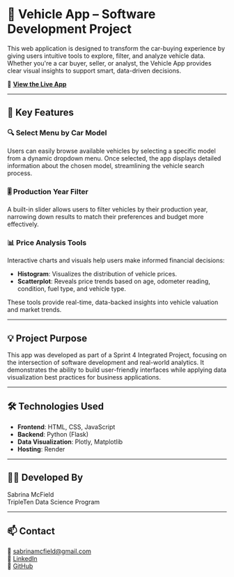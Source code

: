 # 🚗 Vehicle App –  Software Development Project

This web application is designed to transform the car-buying experience by giving users intuitive tools to explore, filter, and analyze vehicle data. Whether you're a car buyer, seller, or analyst, the Vehicle App provides clear visual insights to support smart, data-driven decisions.

🔗 **[View the Live App](https://vehicles-app-project.onrender.com)**

---

## 🧩 Key Features

### 🔍 Select Menu by Car Model
Users can easily browse available vehicles by selecting a specific model from a dynamic dropdown menu. Once selected, the app displays detailed information about the chosen model, streamlining the vehicle search process.

### 🎚️ Production Year Filter
A built-in slider allows users to filter vehicles by their production year, narrowing down results to match their preferences and budget more effectively.

### 📊 Price Analysis Tools
Interactive charts and visuals help users make informed financial decisions:
- **Histogram**: Visualizes the distribution of vehicle prices.
- **Scatterplot**: Reveals price trends based on age, odometer reading, condition, fuel type, and vehicle type.

These tools provide real-time, data-backed insights into vehicle valuation and market trends.

---

## 💡 Project Purpose

This app was developed as part of a Sprint 4 Integrated Project, focusing on the intersection of software development and real-world analytics. It demonstrates the ability to build user-friendly interfaces while applying data visualization best practices for business applications.

---

## 🛠 Technologies Used

- **Frontend**: HTML, CSS, JavaScript
- **Backend**: Python (Flask)
- **Data Visualization**: Plotly, Matplotlib
- **Hosting**: Render

---

## 👩‍💻 Developed By
Sabrina McField  
TripleTen Data Science Program

---

## 📫 Contact  
📧 sabrinamcfield@gmail.com  
🔗 [LinkedIn](https://www.linkedin.com/in/sabrina-mcfield)  
🔗 [GitHub](https://github.com/SabrinaMcField)

